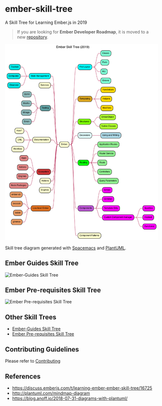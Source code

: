 # ember-skill-tree
A Skill Tree for Learning Ember.js in 2019

> If you are looking for **Ember Developer Roadmap**, it is moved to a new [repository](https://github.com/rajasegar/ember-developer-roadmap).

![Ember Skill Tree](https://github.com/rajasegar/ember-skill-tree/raw/master/skill-tree.png)

Skill tree diagram generated with [Spacemacs](http://spacemacs.org) and [PlantUML](http://plantuml.com/).	

## Ember Guides Skill Tree
![Ember-Guides Skill Tree](https://github.com/rajasegar/ember-skill-tree/raw/master/ember-guides.png)

## Ember Pre-requisites Skill Tree
![Ember Pre-requisites Skill Tree](https://github.com/rajasegar/ember-skill-tree/raw/master/pre-req.png)

## Other Skill Trees
- [Ember-Guides Skill Tree](https://github.com/rajasegar/ember-skill-tree/raw/master/ember-guides.png)
- [Ember Pre-requisites Skill Tree](https://github.com/rajasegar/ember-skill-tree/raw/master/pre-req.png)


## Contributing Guidelines
Please refer to [Contributing](https://github.com/rajasegar/ember-skill-tree/blob/master/CONTRIBUTING.md)

## References
- https://discuss.emberjs.com/t/learning-ember-ember-skill-tree/16725
- http://plantuml.com/mindmap-diagram
- https://blog.anoff.io/2018-07-31-diagrams-with-plantuml/
